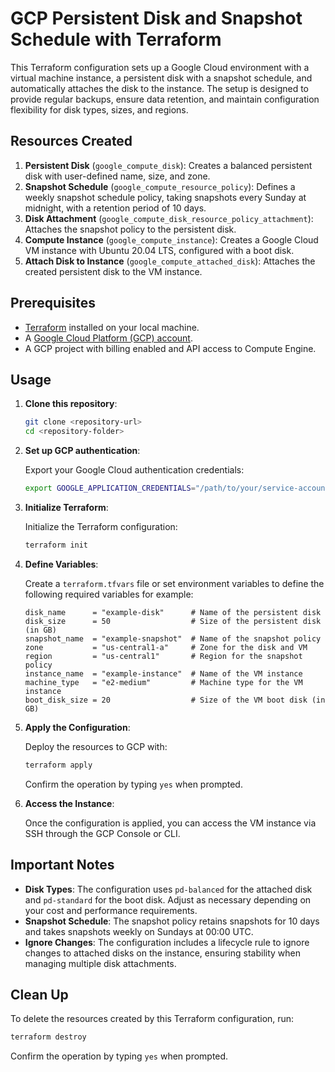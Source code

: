 # GCP Persistent Disk and Snapshot Schedule with Terraform

This Terraform configuration sets up a Google Cloud environment with a virtual machine instance, a persistent disk with a snapshot schedule, and automatically attaches the disk to the instance. The setup is designed to provide regular backups, ensure data retention, and maintain configuration flexibility for disk types, sizes, and regions.

## Resources Created

1. **Persistent Disk** (`google_compute_disk`): Creates a balanced persistent disk with user-defined name, size, and zone.
2. **Snapshot Schedule** (`google_compute_resource_policy`): Defines a weekly snapshot schedule policy, taking snapshots every Sunday at midnight, with a retention period of 10 days.
3. **Disk Attachment** (`google_compute_disk_resource_policy_attachment`): Attaches the snapshot policy to the persistent disk.
4. **Compute Instance** (`google_compute_instance`): Creates a Google Cloud VM instance with Ubuntu 20.04 LTS, configured with a boot disk.
5. **Attach Disk to Instance** (`google_compute_attached_disk`): Attaches the created persistent disk to the VM instance.

## Prerequisites

- [Terraform](https://www.terraform.io/downloads.html) installed on your local machine.
- A [Google Cloud Platform (GCP) account](https://cloud.google.com/).
- A GCP project with billing enabled and API access to Compute Engine.

## Usage

1. **Clone this repository**:

   ```bash
   git clone <repository-url>
   cd <repository-folder>
   ```

2. **Set up GCP authentication**:

   Export your Google Cloud authentication credentials:

   ```bash
   export GOOGLE_APPLICATION_CREDENTIALS="/path/to/your/service-account-file.json"
   ```

3. **Initialize Terraform**:

   Initialize the Terraform configuration:

   ```bash
   terraform init
   ```

4. **Define Variables**:

   Create a `terraform.tfvars` file or set environment variables to define the following required variables for example:

   ```hcl
   disk_name      = "example-disk"      # Name of the persistent disk
   disk_size      = 50                  # Size of the persistent disk (in GB)
   snapshot_name  = "example-snapshot"  # Name of the snapshot policy
   zone           = "us-central1-a"     # Zone for the disk and VM
   region         = "us-central1"       # Region for the snapshot policy
   instance_name  = "example-instance"  # Name of the VM instance
   machine_type   = "e2-medium"         # Machine type for the VM instance
   boot_disk_size = 20                  # Size of the VM boot disk (in GB)
   ```

5. **Apply the Configuration**:

   Deploy the resources to GCP with:

   ```bash
   terraform apply
   ```

   Confirm the operation by typing `yes` when prompted.

6. **Access the Instance**:

   Once the configuration is applied, you can access the VM instance via SSH through the GCP Console or CLI.

## Important Notes

- **Disk Types**: The configuration uses `pd-balanced` for the attached disk and `pd-standard` for the boot disk. Adjust as necessary depending on your cost and performance requirements.
- **Snapshot Schedule**: The snapshot policy retains snapshots for 10 days and takes snapshots weekly on Sundays at 00:00 UTC.
- **Ignore Changes**: The configuration includes a lifecycle rule to ignore changes to attached disks on the instance, ensuring stability when managing multiple disk attachments.

## Clean Up

To delete the resources created by this Terraform configuration, run:

```bash
terraform destroy
```

Confirm the operation by typing `yes` when prompted.
